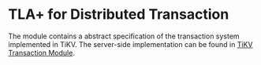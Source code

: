 # TLA+ for Distributed Transaction

The module contains a abstract specification of the transaction system implemented in TiKV. The server-side implementation can be found in [TiKV Transaction Module](https://github.com/tikv/tikv/tree/master/src/storage/txn).
